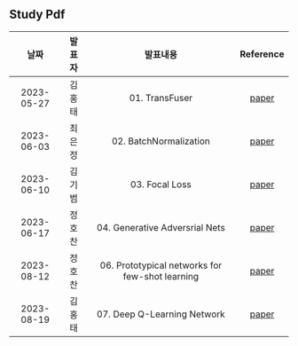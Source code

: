 ## Study Pdf

|**날짜**|**발표자**|**발표내용**|**Reference**|
|:----:|:----:|:----:|:----:|
|2023-05-27|김홍태|01. TransFuser|[paper](https://arxiv.org/abs/2205.15997)|
|2023-06-03|최은정|02. BatchNormalization|[paper](https://arxiv.org/abs/1502.03167)|
|2023-06-10|김기범|03. Focal Loss|[paper](https://arxiv.org/abs/1708.02002)|
|2023-06-17|정호찬|04. Generative Adversrial Nets|[paper](https://arxiv.org/abs/1406.2661)|
|2023-08-12|정호찬|06. Prototypical networks for few-shot learning|[paper](https://arxiv.org/abs/1703.05175)|
|2023-08-19|김홍태|07. Deep Q-Learning Network|[paper](https://arxiv.org/abs/1312.5602)|
